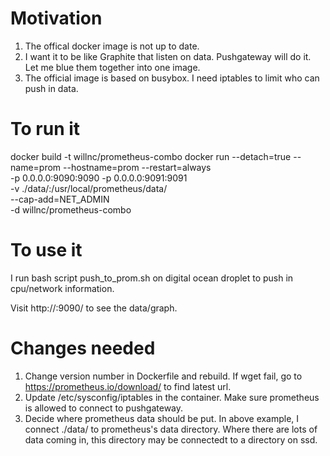# Motivation

1. The offical docker image is not up to date.
2. I want it to be like Graphite that listen on data. Pushgateway will do it. Let me blue them together into one image.
3. The official image is based on busybox. I need iptables to limit who can push in data.

# To run it

docker build -t willnc/prometheus-combo 
docker run --detach=true --name=prom --hostname=prom --restart=always \
                -p 	0.0.0.0:9090:9090 -p 0.0.0.0:9091:9091 \
				-v ./data/:/usr/local/prometheus/data/ \
                --cap-add=NET_ADMIN \
                -d willnc/prometheus-combo

# To use it

I run bash script push_to_prom.sh on digital ocean droplet to push in cpu/network information.

Visit http://<your server ip>:9090/ to see the data/graph.

# Changes needed

1. Change version number in Dockerfile and rebuild. If wget fail, go to https://prometheus.io/download/ to find latest url.
2. Update /etc/sysconfig/iptables in the container. Make sure prometheus is allowed to connect to pushgateway.
3. Decide where prometheus data should be put. In above example, I connect ./data/ to prometheus's data directory. Where there are lots of data coming in, this directory may be connectedt to a directory on ssd.

